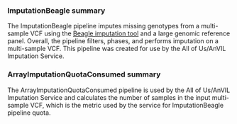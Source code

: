### ImputationBeagle summary

The ImputationBeagle pipeline imputes missing genotypes from a multi-sample VCF using the [Beagle imputation tool](https://faculty.washington.edu/browning/beagle/beagle.html) and a large genomic reference panel. Overall, the pipeline filters, phases, and performs imputation on a multi-sample VCF. This pipeline was created for use by the All of Us/AnVIL Imputation Service.

### ArrayImputationQuotaConsumed summary

The ArrayImputationQuotaConsumed pipeline is used by the All of Us/AnVIL Imputation Service and calculates the number of samples in the input multi-sample VCF, which is the metric used by the service for ImputationBeagle pipeline quota.
